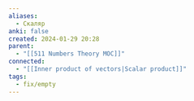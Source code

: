 ```yaml
---
aliases:
  - Скаляр
anki: false
created: 2024-01-29 20:28
parent:
  - "[[511 Numbers Theory MOC]]"
connected:
  - "[[Inner product of vectors|Scalar product]]"
tags:
  - fix/empty
---
```
















